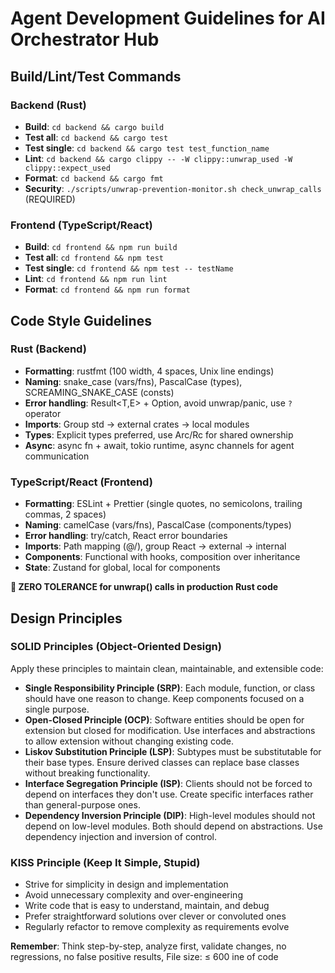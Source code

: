 # Agent Development Guidelines for AI Orchestrator Hub

## Build/Lint/Test Commands

### Backend (Rust)

- **Build**: `cd backend && cargo build`
- **Test all**: `cd backend && cargo test`
- **Test single**: `cd backend && cargo test test_function_name`
- **Lint**: `cd backend && cargo clippy -- -W clippy::unwrap_used -W clippy::expect_used`
- **Format**: `cd backend && cargo fmt`
- **Security**: `./scripts/unwrap-prevention-monitor.sh check_unwrap_calls` (REQUIRED)

### Frontend (TypeScript/React)

- **Build**: `cd frontend && npm run build`
- **Test all**: `cd frontend && npm test`
- **Test single**: `cd frontend && npm test -- testName`
- **Lint**: `cd frontend && npm run lint`
- **Format**: `cd frontend && npm run format`

## Code Style Guidelines

### Rust (Backend)

- **Formatting**: rustfmt (100 width, 4 spaces, Unix line endings)
- **Naming**: snake_case (vars/fns), PascalCase (types), SCREAMING_SNAKE_CASE (consts)
- **Error handling**: Result<T,E> + Option<T>, avoid unwrap/panic, use `?` operator
- **Imports**: Group std → external crates → local modules
- **Types**: Explicit types preferred, use Arc/Rc for shared ownership
- **Async**: async fn + await, tokio runtime, async channels for agent communication

### TypeScript/React (Frontend)

- **Formatting**: ESLint + Prettier (single quotes, no semicolons, trailing commas, 2 spaces)
- **Naming**: camelCase (vars/fns), PascalCase (components/types)
- **Error handling**: try/catch, React error boundaries
- **Imports**: Path mapping (@/), group React → external → internal
- **Components**: Functional with hooks, composition over inheritance
- **State**: Zustand for global, local for components

**🚫 ZERO TOLERANCE for unwrap() calls in production Rust code**

## Design Principles

### SOLID Principles (Object-Oriented Design)

Apply these principles to maintain clean, maintainable, and extensible code:

- **Single Responsibility Principle (SRP)**: Each module, function, or class should have one reason to change. Keep components focused on a single purpose.
- **Open-Closed Principle (OCP)**: Software entities should be open for extension but closed for modification. Use interfaces and abstractions to allow extension without changing existing code.
- **Liskov Substitution Principle (LSP)**: Subtypes must be substitutable for their base types. Ensure derived classes can replace base classes without breaking functionality.
- **Interface Segregation Principle (ISP)**: Clients should not be forced to depend on interfaces they don't use. Create specific interfaces rather than general-purpose ones.
- **Dependency Inversion Principle (DIP)**: High-level modules should not depend on low-level modules. Both should depend on abstractions. Use dependency injection and inversion of control.

### KISS Principle (Keep It Simple, Stupid)

- Strive for simplicity in design and implementation
- Avoid unnecessary complexity and over-engineering
- Write code that is easy to understand, maintain, and debug
- Prefer straightforward solutions over clever or convoluted ones
- Regularly refactor to remove complexity as requirements evolve

**Remember**: Think step-by-step, analyze first, validate changes, no regressions, no false positive results, File size: ≤ 600 ine of code
